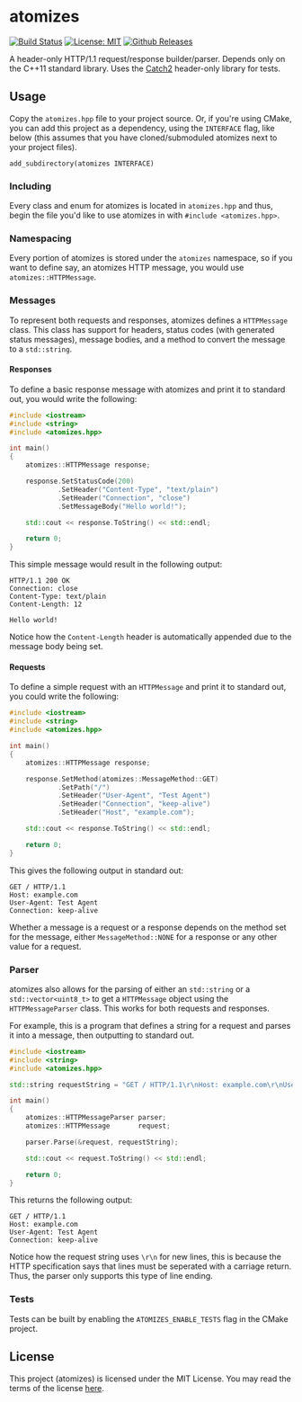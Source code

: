 # atomizes

[![Build Status](https://travis-ci.com/tinfoilboy/atomizes.svg?branch=master)](https://travis-ci.com/tinfoilboy/atomizes)
[![License: MIT](https://img.shields.io/badge/License-MIT-yellow.svg)](https://opensource.org/licenses/MIT)
[![Github Releases](https://img.shields.io/github/release/tinfoilboy/atomizes.svg)](https://github.com/tinfoilboy/atomizes/releases)

A header-only HTTP/1.1 request/response builder/parser.
Depends only on the C++11 standard library.
Uses the [Catch2](https://github.com/catchorg/Catch2) header-only library for tests.

## Usage

Copy the `atomizes.hpp` file to your project source.
Or, if you're using CMake, you can add this project as a dependency, using the `INTERFACE` flag, like below (this assumes that you have cloned/submoduled atomizes next to your project files).

    add_subdirectory(atomizes INTERFACE)

### Including

Every class and enum for atomizes is located in `atomizes.hpp` and thus, begin the file you'd like to use atomizes in with `#include <atomizes.hpp>`.

### Namespacing

Every portion of atomizes is stored under the `atomizes` namespace, so if you want to define say, an atomizes HTTP message, you would use `atomizes::HTTPMessage`.

### Messages

To represent both requests and responses, atomizes defines a `HTTPMessage` class.
This class has support for headers, status codes (with generated status messages), message bodies, and a method to convert the message to a `std::string`.

#### Responses

To define a basic response message with atomizes and print it to standard out, you would write the following:

```cpp
#include <iostream>
#include <string>
#include <atomizes.hpp>

int main()
{
    atomizes::HTTPMessage response;

    response.SetStatusCode(200)
            .SetHeader("Content-Type", "text/plain")
            .SetHeader("Connection", "close")
            .SetMessageBody("Hello world!");

    std::cout << response.ToString() << std::endl;

    return 0;
}
```

This simple message would result in the following output:

```
HTTP/1.1 200 OK
Connection: close
Content-Type: text/plain
Content-Length: 12

Hello world!
```

Notice how the `Content-Length` header is automatically appended due to the message body being set.

#### Requests

To define a simple request with an `HTTPMessage` and print it to standard out, you could write the following:

```cpp
#include <iostream>
#include <string>
#include <atomizes.hpp>

int main()
{
    atomizes::HTTPMessage response;

    response.SetMethod(atomizes::MessageMethod::GET)
            .SetPath("/")
            .SetHeader("User-Agent", "Test Agent")
            .SetHeader("Connection", "keep-alive")
            .SetHeader("Host", "example.com");

    std::cout << response.ToString() << std::endl;

    return 0;
}
```

This gives the following output in standard out:

```
GET / HTTP/1.1
Host: example.com
User-Agent: Test Agent
Connection: keep-alive

```

Whether a message is a request or a response depends on the method set for the message, either `MessageMethod::NONE` for a response or any other value for a request.

### Parser

atomizes also allows for the parsing of either an `std::string` or a `std::vector<uint8_t>` to get a `HTTPMessage` object using the `HTTPMessageParser` class.
This works for both requests and responses.

For example, this is a program that defines a string for a request and parses it into a message, then outputting to standard out.

```cpp
#include <iostream>
#include <string>
#include <atomizes.hpp>

std::string requestString = "GET / HTTP/1.1\r\nHost: example.com\r\nUser-Agent: Test Agent\r\nConnection: keep-alive\r\n\r\n";

int main()
{
    atomizes::HTTPMessageParser parser;
    atomizes::HTTPMessage       request;

    parser.Parse(&request, requestString);

    std::cout << request.ToString() << std::endl;

    return 0;
}
```

This returns the following output:

```
GET / HTTP/1.1
Host: example.com
User-Agent: Test Agent
Connection: keep-alive

```

Notice how the request string uses `\r\n` for new lines, this is because the HTTP specification says that lines must be seperated with a carriage return. Thus, the parser only supports this type of line ending.

### Tests

Tests can be built by enabling the `ATOMIZES_ENABLE_TESTS` flag in the CMake project.

## License

This project (atomizes) is licensed under the MIT License.
You may read the terms of the license [here](https://github.com/tinfoilboy/atomizes/blob/master/LICENSE).